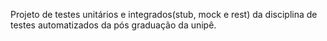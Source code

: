 Projeto de testes unitários e integrados(stub, mock e rest) da disciplina de testes automatizados da pós graduação da unipê.
